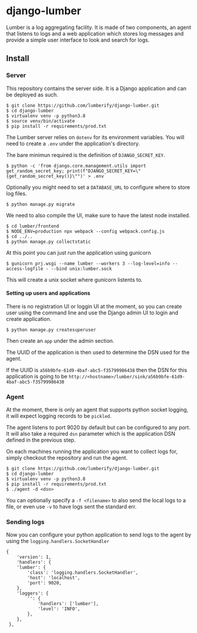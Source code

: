 # django-lumber
 
Lumber is a log aggregating facility. It is made of two components, an agent that listens to logs and a web application which stores log messages and provide a simple user interface to look and search for logs.

## Install

### Server

This repository contains the server side. It is a Django application and can be deployed as such.

```
$ git clone https://github.com/lumberify/django-lumber.git
$ cd django-lumber
$ virtualenv venv -p python3.8
$ source venv/bin/activate
$ pip install -r requirements/prod.txt
```

The Lumber server relies on `dotenv` for its environment variables. You will need to create a `.env` under the application's directory. 

The bare minimun required is the definition of `DJANGO_SECRET_KEY`.

```
$ python -c 'from django.core.management.utils import get_random_secret_key; print(f"DJANGO_SECRET_KEY=\"{get_random_secret_key()}\"")' > .env
```

Optionally you might need to set a `DATABASE_URL` to configure where to store log files.

```
$ python manage.py migrate
```

We need to also compile the UI, make sure to have the latest node installed.

```
$ cd lumber/frontend
$ NODE_ENV=production npx webpack --config webpack.config.js
$ cd ../..
$ python manage.py collectstatic
```

At this point you can just run the application using gunicorn
```
$ gunicorn prj.wsgi --name lumber --workers 3 --log-level=info --access-logfile - --bind unix:lumber.sock
```

This will create a unix socket where gunicorn listents to.

#### Setting up users and applications

There is no registration UI or loggin UI at the moment, so you can create user using the command line and use the Django admin UI to login and create application.

```
$ python manage.py createsuperuser
```

Then create an `app` under the admin section.

The UUID of the application is then used to determine the DSN used for the agent.

If the UUID is `a56b9bfe-61d9-4baf-abc5-f35799986438` then the DSN for this application is going to be `http://<hostname>/lumber/sink/a56b9bfe-61d9-4baf-abc5-f35799986438`

### Agent

At the moment, there is only an agent that supports python socket logging, it will expect logging records to be `pickled`.

The agent listens to port 9020 by default but can be configured to any port. It will also take a required `dsn` parameter which is the application DSN defined in the previous step.

On each machines running the application you want to collect logs for, simply checkout the repository and run the agent.

```
$ git clone https://github.com/lumberify/django-lumber.git
$ cd django-lumber
$ virtualenv venv -p python3.8
$ pip install -r requirements/prod.txt
$ ./agent -d <dsn>
```

You can optionally specify a `-f <filename>` to also send the local logs to a file, or even use `-v` to have logs sent the standard err.

### Sending logs

Now you can configure your python application to send logs to the agent by using the `logging.handlers.SocketHandler`

```
{
    'version': 1,
    'handlers': {
    'lumber': {
        'class': 'logging.handlers.SocketHandler',
        'host': 'localhost',
        'port': 9020,
    },
    'loggers': {
        '': {
            'handlers': ['lumber'],
            'level': 'INFO',
        },
    },
 },
```

